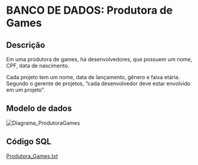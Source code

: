 # BANCO DE DADOS: Produtora de Games 
## Descrição
Em uma produtora de games, há desenvolvedores, que possuem um nome, CPF, data de nascimento.

Cada projeto tem um nome, data de lançamento, gênero e faixa etária. Segundo o gerente de projetos, “cada desenvolvedor deve estar envolvido em um projeto”.

## Modelo de dados
![Diagrama_ProdutoraGames](https://github.com/fpvill/fpvill/assets/144077908/10d25fe8-ea3f-447f-8235-2a672bf6914b)

## Código SQL
[Produtora_Games.txt](https://github.com/fpvill/fpvill/files/12643769/Produtora_Games.txt)
